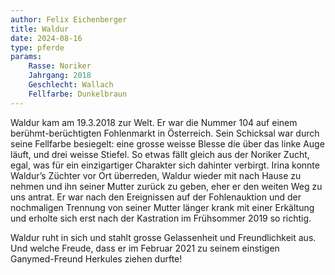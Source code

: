```yaml
---
author: Felix Eichenberger
title: Waldur
date: 2024-08-16
type: pferde
params:
    Rasse: Noriker
    Jahrgang: 2018
    Geschlecht: Wallach
    Fellfarbe: Dunkelbraun
---
```


Waldur kam am 19.3.2018 zur Welt. Er war die Nummer 104 auf einem berühmt-berüchtigten Fohlenmarkt in Österreich. Sein Schicksal war durch seine Fellfarbe besiegelt: eine grosse weisse Blesse die über das linke Auge läuft, und drei weisse Stiefel. So etwas fällt gleich aus der Noriker Zucht, egal, was für ein einzigartiger Charakter sich dahinter verbirgt. Irina konnte Waldur’s Züchter vor Ort überreden, Waldur wieder mit nach Hause zu nehmen und ihn seiner Mutter zurück zu geben, eher er den weiten Weg zu uns antrat. Er war nach den Ereignissen auf der Fohlenauktion und der nochmaligen Trennung von seiner Mutter länger krank mit einer Erkältung und erholte sich erst nach der Kastration im Frühsommer 2019 so richtig.

Waldur ruht in sich und stahlt grosse Gelassenheit und Freundlichkeit aus. Und welche Freude, dass er im Februar 2021 zu seinem einstigen Ganymed-Freund Herkules ziehen durfte!